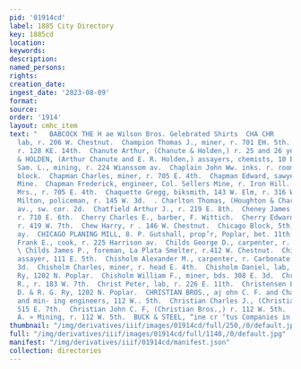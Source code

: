 ```yaml
---
pid: '01914cd'
label: 1885 City Directory
key: 1885cd
location: 
keywords: 
description: 
named_persons: 
rights: 
creation_date: 
ingest_date: '2023-08-09'
format: 
source: 
order: '1914'
layout: cmhc_item
text: "   BABCOCK THE H ae Wilson Bros. Gelebrated Shirts  CHA CHR     Champe B. W.,
  lab, r. 206 W. Chestnut.  Champion Thomas J., miner, r. 701 EH. 5th.  Champlin —,
  r. 128 KE. 14th.  Chanute Arthur, (Chanute & Holden,) r. 25 and 26 yey. blk.  CHANUTE
  & HOLDEN, (Arthur Chanute and E. R. Holden,) assayers, chemists, 10 E. 5th. Chapin
  Sam. L., mining, r. 224 Wianssom av.  Chaplain John Ww. inks. r. room 5 Keystone
  block.  Chapman Charles, miner, r. 705 E. 4th.  Chapman Edward, sawyer, Silver Cord
  Mine.  Chapman Frederick, engineer, Col. Sellers Mine, r. Iron Hill.  Chapman Mary
  Mrs., r. 705 E. 4th.  Chaquette Gregg, biksmith, 143 W. Elm, r. 316 W. 4th.  Charles
  Milton, policeman, r. 145 W. 3d.  . Charlton Thomas, (Houghton & Charlton,) r. Harrison
  av., sw. cor. 2d.  Chatfield Arthur J., r. 219 E. 8th.  Cheney James T., miner,
  r. 710 E. 6th.  Cherry Charles E., barber, F. Wittich.  Cherry Edward P., mining,
  r. 419 W. 7th.  Chew Harry, r . 146 W. Chestnut.  Chicago Block, 5th, ne. cor. Harrison
  ay.  CHICAGO PLANING MILL, 8. P. Gutshall, prop’r, Poplar, bet. 11th and 12th.  Chilcott
  Frank E., cook, r. 225 Harrison av.  Childs George D., carpenter, r. 1012 N. Alder.
  \ Childs James P., foreman, La Plata Smelter, r.412 W. Chestnut.  Chinn John J.,
  assayer, 111 E. 5th.  Chisholm Alexander M., carpenter, r. Carbonate Hill, head
  3d.  Chisholm Charles, miner, r. head E. 4th.  Chisholm Daniel, lab, D. & R. G.
  Ry, 1202 N. Poplar.  Chisholm William F., miner, bds. 308 E. 3d.  Chrisman Joseph
  R., r. 183 W. 7th.  Christ Peter, lab, r. 226 E. 11th.  Christensen Louis, lab,
  D. & R. G. Ry, 1202 N. Poplar.  CHRISTIAN BROS., aj ohn C. F. and Charles J.,) civil
  and min- ing engineers, 112 W.. 5th.  Christian Charles J., (Christian Bros.,) r.
  515 E. 7th.  Christian John C. F, (Christian Bros.,) r. 112 W. 5th.  Christian William
  A. » Mining, r. 112 W. 5th.  BUCK & STEEL, “ine cr ‘tus Companies in Leadville "
thumbnail: "/img/derivatives/iiif/images/01914cd/full/250,/0/default.jpg"
full: "/img/derivatives/iiif/images/01914cd/full/1140,/0/default.jpg"
manifest: "/img/derivatives/iiif/01914cd/manifest.json"
collection: directories
---
```


